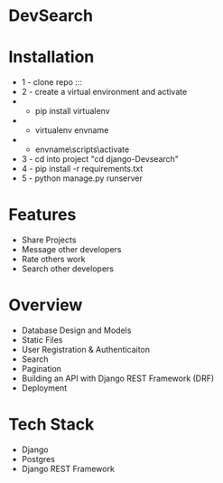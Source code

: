 # DevSearch

# Installation
* 1 - clone repo :::
* 2 - create a virtual environment and activate
*  - pip install virtualenv
*  - virtualenv envname
*  - envname\scripts\activate
* 3 - cd into project "cd django-Devsearch"
* 4 - pip install -r requirements.txt
* 5 - python manage.py runserver



# Features
* Share Projects
* Message other developers
* Rate others work
* Search other developers

# Overview
* Database Design and Models
* Static Files
* User Registration & Authenticaiton
* Search
* Pagination
* Building an API with Django REST Framework (DRF)
* Deployment

# Tech Stack
* Django
* Postgres
* Django REST Framework

<!-- # Home Page
<img src="./resources/images/Devsearch Home.jpg">  


# Projects Page
<img src="./resources/images/DevSearch Projects.jpg">  

# Profile Page
<img src="./resources/images/Devsearch Profile.jpg">  

# User Inbox
<img src="./resources/images/Devsearch Inbox.jpg">   -->

